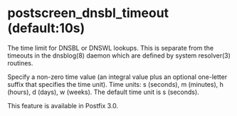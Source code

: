 # postscreen_dnsbl_timeout (default:10s) 

 The time limit for DNSBL or DNSWL lookups. This is separate from
the timeouts in the dnsblog(8) daemon which are defined by system
resolver(3) routines. 

 Specify a non-zero time value (an integral value plus an optional
one-letter suffix that specifies the time unit).  Time units: s
(seconds), m (minutes), h (hours), d (days), w (weeks).
The default time unit is s (seconds).  

 This feature is available in Postfix 3.0.  


